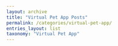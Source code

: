 ```yaml
---
layout: archive
title: "Virtual Pet App Posts"
permalink: /categories/virtual-pet-app/
entries_layout: list
taxonomy: "Virtual Pet App"
---
```

